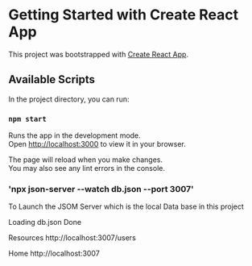 # Getting Started with Create React App

This project was bootstrapped with [Create React App](https://github.com/facebook/create-react-app).

## Available Scripts

In the project directory, you can run:

### `npm start`

Runs the app in the development mode.\
Open [http://localhost:3000](http://localhost:3000) to view it in your browser.

The page will reload when you make changes.\
You may also see any lint errors in the console.

### 'npx json-server --watch db.json --port 3007'

To Launch the JSOM Server which is the local Data base in this project

  Loading db.json
  Done

  Resources
  http://localhost:3007/users

  Home
  http://localhost:3007





